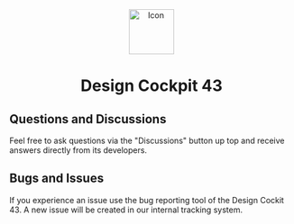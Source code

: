 <div align="center">
  <span align="center"> <img width="80" height="80" class="center" src="https://www.iils.de/img/portfolio/dc43-128.png" alt="Icon"></span>
  <h1 align="center">Design Cockpit 43</h1>
</div>

## Questions and Discussions

Feel free to ask questions via the "Discussions" button up top and receive answers directly from its developers.


## Bugs and Issues

If you experience an issue use the bug reporting tool of the Design Cockit 43.
A new issue will be created in our internal tracking system.
